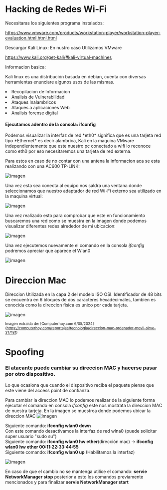 # Hacking de Redes Wi-Fi

Necesitaras los siguientes programa instalados:


https://www.vmware.com/products/workstation-player/workstation-player-evaluation.html.html.html


Descargar Kali Linux:
En nustro caso Utilizamos VMware


https://www.kali.org/get-kali/#kali-virtual-machines


Informacion basica:
<p>Kali linux es una distribución basada en debian, cuenta con diversas herramientas enunciare algunos usos de las mismas.</p>

<li>Recopilacion de Informacion</li>

<li>Analisis de Vulnerabilidad</li>

<li>Ataques Inalambricos</li>

<li>Ataques a aplicaciones Web</li>

<li>Analisis forense digital</li>


<h4>Ejecutamos adentro de la consola: ifconfig</h4>

<p>Podemos visualizar la interfaz de red *eth0* significa que es una tarjeta red tipo *Ethernet* es decir alambrica, Kali en la maquina VMware independientemente que este nuestro pc conectado a wifi lo reconoce como eth0 por eso necesitaremos una tarjeta de red externa.</p>

Para estos  en caso de no contar con una antena la informacion aca se esta realizando con una AC600 TP-LINK:


![imagen](https://github.com/SantiagoBaquero/Hacking-de-Redes-Wi-Fi/assets/102531445/024293a1-0f5c-4f15-b3d5-ecba4428a376)


Una vez esta sea conecta al equipo nos saldra una ventana donde seleccionamos que nuestro adaptador de red Wi-Fi externo sea utilizado en la maquina virtual:

![imagen](https://github.com/SantiagoBaquero/Hacking-de-Redes-Wi-Fi/assets/102531445/658e32cf-6904-4579-8a53-d1956c7e15ed)

Una vez realizado esto para comprobar que este en funcionamiento buscaremos una red como se muestra en la imagen donde podemos visualizar diferentes redes alrededor de mi ubicacion:

![imagen](https://github.com/SantiagoBaquero/Hacking-de-Redes-Wi-Fi/assets/102531445/9ccba1f2-f0e3-49bd-b333-b44ed82284eb)

Una vez ejecutemos nuevamente el comando en la consola *ifconfig* podremos apreciar que aparece el Wlan0

![imagen](https://github.com/SantiagoBaquero/Hacking-de-Redes-Wi-Fi/assets/102531445/b1039cdf-3ffc-4379-ace2-5be9c00853d7)



# Direccion Mac
Direccion Utilizada en la capa 2 del modelo ISO OSI.
Identificador de 48 bits se encuentra en 6 bloques de dos caracteres hexadecimales, tambien es conocida como la direccion fisica es unico por cada tarjeta.

![imagen](https://github.com/SantiagoBaquero/Hacking-de-Redes-Wi-Fi/assets/102531445/a0311e5a-7f63-4ecf-91c2-a6f09b84aaed)

<sub>Imagen extraida de: [Computerhoy.com 6/05/2024] (https://computerhoy.com/reportajes/tecnologia/direccion-mac-ordenador-movil-sirve-317181) </sub>



# Spoofing
<h3>El atacante puede cambiar su direccion MAC y hacerse pasar por otro dispositivo.</h3> 
<p>Lo que ocasiona que cuando el dispositivo reciba el paquete piense que este viene del access point de confianza.</p> 
  
Para cambiar la direccion MAC lo podemos realizar de la siguiente forma ejecutar el comando en consola *ifconfig* este nos mostrata la direccion MAC de nuestra tarjeta.
En la imagen se muestrea donde podemos ubicar la direccion MAC 
![imagen](https://github.com/SantiagoBaquero/Hacking-de-Redes-Wi-Fi/assets/102531445/f92bc70b-4c0a-414b-8629-201aee67ae7e)


<p>Siguiente comando: <strong>ifconfig wlan0 down</strong>  <br> Con este comando desactivamos la interfaz de red wlna0 (puede solicitar super usuario "sudo su") <br> Siguiente comando: <strong>ifconfig wlan0 hw ether</strong>(dirección mac) -> <strong>ifconfig wlan0 hw ether 00:11:22:33:44:55</strong>  <br> Siguiente comando: <strong>ifconfig wlan0 up</strong> (Habilitamos la interfaz)   </p>

![imagen](https://github.com/SantiagoBaquero/Hacking-de-Redes-Wi-Fi/assets/102531445/78dbe0f9-b8db-4b63-9711-3499e416c9d6)


<p>En caso de que el cambio no se mantenga utilice el comando: <strong>servie NetworkManager stop</strong>  posterior a esto los comandos previamente mencionados y para finalizar <strong>servie NetworkManager start</strong> </p>



  




